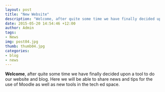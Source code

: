 ```yaml
---
layout: post
title: "New Website"
description: "Welcome, after quite some time we have finally decided upon a tool to do our website and blog."
date: 2015-05-20 14:54:46 +12:00
author: Admin
tags:
- News
img: post04.jpg
thumb: thumb04.jpg
categories:
- blog
- news
---
```

**Welcome**, after quite some time we have finally decided upon a tool to do our website and blog. Here we will be able to share news and tips for the use of Moodle as well as new tools in the tech ed space.
